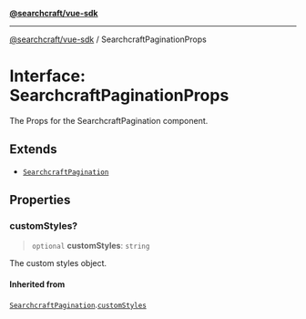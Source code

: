 [**@searchcraft/vue-sdk**](/reference/sdk/js-vue/README.md)

***

[@searchcraft/vue-sdk](/reference/sdk/js-vue/globals.md) / SearchcraftPaginationProps

# Interface: SearchcraftPaginationProps

The Props for the SearchcraftPagination component.

## Extends

- [`SearchcraftPagination`](/reference/sdk/js-vue/namespaces/Components/interfaces/SearchcraftPagination.md)

## Properties

### customStyles?

> `optional` **customStyles**: `string`

The custom styles object.

#### Inherited from

[`SearchcraftPagination`](/reference/sdk/js-vue/namespaces/Components/interfaces/SearchcraftPagination.md).[`customStyles`](/reference/sdk/js-vue/namespaces/Components/interfaces/SearchcraftPagination.md#customstyles)
